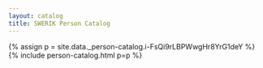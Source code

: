 ```yaml
---
layout: catalog
title: SWERIK Person Catalog
---
```

{% assign p = site.data._person-catalog.i-FsQi9rLBPWwgHr8YrG1deY %}
{% include person-catalog.html p=p %}

